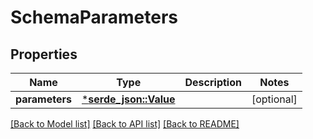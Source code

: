 # SchemaParameters

## Properties

Name | Type | Description | Notes
------------ | ------------- | ------------- | -------------
**parameters** | [***serde_json::Value**](serde_json::Value.md) |  | [optional] 

[[Back to Model list]](../README.md#documentation-for-models) [[Back to API list]](../README.md#documentation-for-api-endpoints) [[Back to README]](../README.md)



